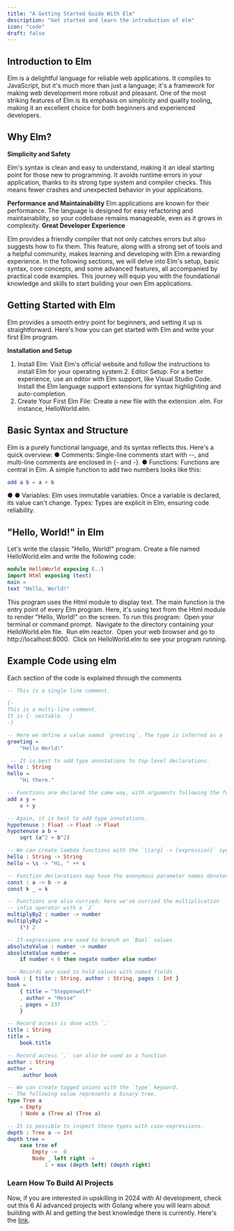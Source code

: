 ```yaml
---
title: "A Getting Started Guide With Elm"
description: "Get started and learn the introduction of elm"
icon: "code"
draft: false
---
```


## Introduction to Elm

Elm is a delightful language for reliable web applications. It compiles to JavaScript, but it's much more than just a language; it's a framework for making web development more robust and
pleasant. One of the most striking features of Elm is its emphasis on simplicity and quality
tooling, making it an excellent choice for both beginners and experienced developers.

## Why Elm?

**Simplicity and Safety**

Elm's syntax is clean and easy to understand, making it an ideal starting point for those new to
programming. It avoids runtime errors in your application, thanks to its strong type system and
compiler checks. This means fewer crashes and unexpected behavior in your applications.

**Performance and Maintainability**
Elm applications are known for their performance. The language is designed for easy
refactoring and maintainability, so your codebase remains manageable, even as it grows in
complexity.
**Great Developer Experience**

Elm provides a friendly compiler that not only catches errors but also suggests how to fix them.
This feature, along with a strong set of tools and a helpful community, makes learning and
developing with Elm a rewarding experience.
In the following sections, we will delve into Elm's setup, basic syntax, core concepts, and some
advanced features, all accompanied by practical code examples. This journey will equip you
with the foundational knowledge and skills to start building your own Elm applications.

## Getting Started with Elm

Elm provides a smooth entry point for beginners, and setting it up is straightforward. Here's how
you can get started with Elm and write your first Elm program.

**Installation and Setup**

1. Install Elm: Visit Elm's official website and follow the instructions to install Elm for your
   operating system.2. Editor Setup: For a better experience, use an editor with Elm support, like Visual Studio
   Code. Install the Elm language support extensions for syntax highlighting and
   auto-completion.
2. Create Your First Elm File: Create a new file with the extension .elm. For instance,
   HelloWorld.elm.

## Basic Syntax and Structure

Elm is a purely functional language, and its syntax reflects this. Here's a quick overview:
● Comments: Single-line comments start with --, and multi-line comments are enclosed in
{- and -}.
● Functions: Functions are central in Elm. A simple function to add two numbers looks like
this:

```elm
add a b = a + b
```

●
●
Variables: Elm uses immutable variables. Once a variable is declared, its value can't
change.
Types: Types are explicit in Elm, ensuring code reliability.

## "Hello, World!" in Elm

Let's write the classic "Hello, World!" program. Create a file named HelloWorld.elm and write the
following code:

```elm
module HelloWorld exposing (..)
import Html exposing (text)
main =
text "Hello, World!"
```

This program uses the Html module to display text. The main function is the entry point of every
Elm program. Here, it's using text from the Html module to render "Hello, World!" on the screen.
To run this program:
​ Open your terminal or command prompt.
​ Navigate to the directory containing your HelloWorld.elm file.
​ Run elm reactor.
​ Open your web browser and go to http://localhost:8000.
​ Click on HelloWorld.elm to see your program running.

## Example Code using elm

Each section of the code is explained through the comments

```elm
-- This is a single line comment.

{-
This is a multi-line comment.
It is {- nestable. -}
-}

-- Here we define a value named `greeting`. The type is inferred as a `String`.
greeting =
    "Hello World!"

 -- It is best to add type annotations to top-level declarations.
hello : String
hello =
    "Hi there."

-- Functions are declared the same way, with arguments following the function name.
add x y =
    x + y

-- Again, it is best to add type annotations.
hypotenuse : Float -> Float -> Float
hypotenuse a b =
    sqrt (a^2 + b^2)

-- We can create lambda functions with the `\[arg] -> [expression]` syntax.
hello : String -> String
hello = \s -> "Hi, " ++ s

-- Function declarations may have the anonymous parameter names denoted by `_`, which are matched but not used in the body.
const : a -> b -> a
const k _ = k

-- Functions are also curried; here we've curried the multiplication
-- infix operator with a `2`
multiplyBy2 : number -> number
multiplyBy2 =
    (*) 2

-- If-expressions are used to branch on `Bool` values
absoluteValue : number -> number
absoluteValue number =
    if number < 0 then negate number else number

 -- Records are used to hold values with named fields
book : { title : String, author : String, pages : Int }
book =
    { title = "Steppenwolf"
    , author = "Hesse"
    , pages = 237
    }

-- Record access is done with `.`
title : String
title =
    book.title

-- Record access `.` can also be used as a function
author : String
author =
    .author book

-- We can create tagged unions with the `type` keyword.
-- The following value represents a binary tree.
type Tree a
    = Empty
    | Node a (Tree a) (Tree a)

-- It is possible to inspect these types with case-expressions.
depth : Tree a -> Int
depth tree =
    case tree of
        Empty ->  0
        Node _ left right ->
            1 + max (depth left) (depth right)
```

### Learn How To Build AI Projects

Now, if you are interested in upskilling in 2024 with AI development, check out this 6 AI advanced projects with Golang where you will learn about building with AI and getting the best knowledge there is currently. Here's the [link](https://akhilsharmatech.gumroad.com/l/zgxqq).

